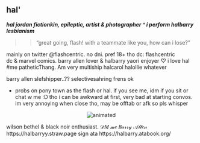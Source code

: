 ## hal' 

 ***hal jordan fictionkin, epileptic, artist & photographer ^ i perform halbarry lesbianism***
  >> “great going, flash! with a teammate like you, how can i lose?”

  mainly on twitter @flashcentric. no dni. pref 18+ tho 
  dc: flashcentric  
   dc & marvel comics. barry allen lover & halbarry yaori enjoyer  ♡ i love hal #me patheticThang. Am very multiship halcarol halollie whatever
   
   barry allen slefshipper..?? selectivesahring frens ok
   -  probs on pony town as the flash or hal. if you see me, idm if you sit or chat w me :D tho i can be awkward at first, very bad at starting convos. im very annoying when close tho, may be offtab or afk so pls whisper
 <p align="center">
  <img src="https://media1.tenor.com/m/K096gtzoag8AAAAC/black-noir.gif" alt="animated" />
</p>
wilson bethel & black noir enthusiast. 𝒟𝑀 𝓂𝑒 𝐵𝒶𝓇𝓇𝓎 𝒜𝓁𝓁𝑒𝓃 https://halbarryy.straw.page sign ata https://halbarry.atabook.org/
